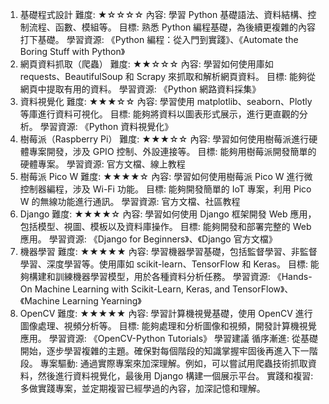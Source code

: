 1. 基礎程式設計
難度: ★☆☆☆☆
內容: 學習 Python 基礎語法、資料結構、控制流程、函數、模組等。
目標: 熟悉 Python 編程基礎，為後續更複雜的內容打下基礎。
學習資源: 《Python 編程：從入門到實踐》、《Automate the Boring Stuff with Python》
2. 網頁資料抓取（爬蟲）
難度: ★★☆☆☆
內容: 學習如何使用庫如 requests、BeautifulSoup 和 Scrapy 來抓取和解析網頁資料。
目標: 能夠從網頁中提取有用的資料。
學習資源: 《Python 網路資料採集》
3. 資料視覺化
難度: ★★★☆☆
內容: 學習使用 matplotlib、seaborn、Plotly 等庫進行資料可視化。
目標: 能夠將資料以圖表形式展示，進行更直觀的分析。
學習資源: 《Python 資料視覺化》
4. 樹莓派（Raspberry Pi）
難度: ★★★☆☆
內容: 學習如何使用樹莓派進行硬體專案開發，涉及 GPIO 控制、外設連接等。
目標: 能夠用樹莓派開發簡單的硬體專案。
學習資源: 官方文檔、線上教程
5. 樹莓派 Pico W
難度: ★★★★☆
內容: 學習如何使用樹莓派 Pico W 進行微控制器編程，涉及 Wi-Fi 功能。
目標: 能夠開發簡單的 IoT 專案，利用 Pico W 的無線功能進行通訊。
學習資源: 官方文檔、社區教程
6. Django
難度: ★★★★☆
內容: 學習如何使用 Django 框架開發 Web 應用，包括模型、視圖、模板以及資料庫操作。
目標: 能夠開發和部署完整的 Web 應用。
學習資源: 《Django for Beginners》、《Django 官方文檔》
7. 機器學習
難度: ★★★★★
內容: 學習機器學習基礎，包括監督學習、非監督學習、深度學習等。使用庫如 scikit-learn、TensorFlow 和 Keras。
目標: 能夠構建和訓練機器學習模型，用於各種資料分析任務。
學習資源: 《Hands-On Machine Learning with Scikit-Learn, Keras, and TensorFlow》、《Machine Learning Yearning》
8. OpenCV
難度: ★★★★★
內容: 學習計算機視覺基礎，使用 OpenCV 進行圖像處理、視頻分析等。
目標: 能夠處理和分析圖像和視頻，開發計算機視覺應用。
學習資源: 《OpenCV-Python Tutorials》
學習建議
循序漸進: 從基礎開始，逐步學習複雜的主題。確保對每個階段的知識掌握牢固後再進入下一階段。
專案驅動: 通過實際專案來加深理解。例如，可以嘗試用爬蟲技術抓取資料，然後進行資料視覺化，最後用 Django 構建一個展示平台。
實踐和複習: 多做實踐專案，並定期複習已經學過的內容，加深記憶和理解。
